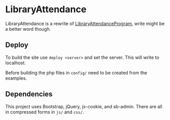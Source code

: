 # LibraryAttendance

LibraryAttendance is a rewrite of [LibraryAttendanceProgram](https://github.com/DCHSProgrammingClub/LibraryAttendanceProgram), write might be a better word though.

## Deploy

To build the site use `deploy <server>` and set the server.
This will write to localhost.

Before building the php files in `config/` need to be created from the examples.

## Dependencies

This project uses Bootstrap, jQuery, js-cookie, and sb-admin.
There are all in compressed forms in `js/` and `css/`.
